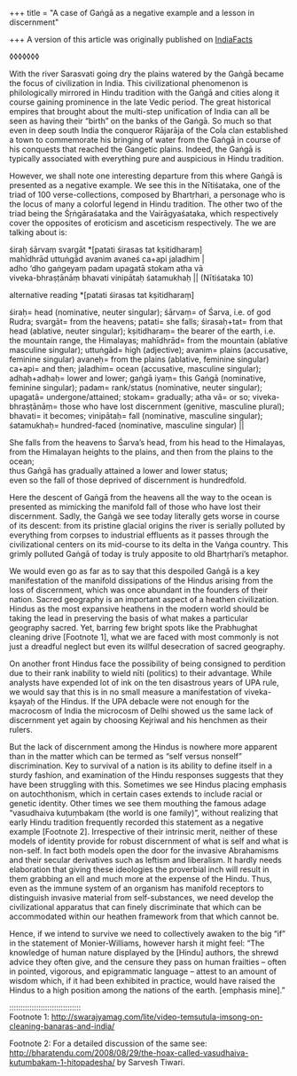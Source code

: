+++
title = "A case of Gaṅgā as a negative example and a lesson in discernment"

+++
A version of this article was originally published on
[IndiaFacts](http://indiafacts.co.in/despoiled-ga%E1%B9%85ga-as-a-metaphor-for-loss-of-hindu-discernment/)

◊◊◊◊◊◊◊

With the river Sarasvati going dry the plains watered by the Gaṅgā
became the focus of civilization in India. This civilizational
phenomenon is philologically mirrored in Hindu tradition with the Gaṅgā
and cities along it course gaining prominence in the late Vedic period.
The great historical empires that brought about the multi-step
unification of India can all be seen as having their “birth” on the
banks of the Gaṅgā. So much so that even in deep south India the
conqueror Rājarāja of the Coĺa clan established a town to commemorate
his bringing of water from the Gaṅgā in course of his conquests that
reached the Gangetic plains. Indeed, the Gaṅgā is typically associated
with everything pure and auspicious in Hindu tradition.

However, we shall note one interesting departure from this where Gaṅgā
is presented as a negative example. We see this in the Nītiśataka, one
of the triad of 100 verse-collections, composed by Bhartṛhari, a
personage who is the locus of many a colorful legend in Hindu tradition.
The other two of the triad being the Śṛṅgāraśataka and the
Vairāgyaśataka, which respectively cover the opposites of eroticism
and asceticism respectively. The we are talking about is:

śiraḥ śārvaṃ svargāt \*\[patati śirasas tat kṣitidharaṃ\]  
mahīdhrād uttuṅgād avanim avaneś ca+api jaladhim |  
adho ‘dho gaṅgeyaṃ padam upagatā stokam atha vā  
viveka-bhraṣṭānāṃ bhavati vinipātaḥ śatamukhaḥ || (Nītiśataka 10)

alternative reading \*\[patati śirasas tat kṣitidharaṃ\]

śiraḥ= head (nominative, neuter singular); śārvaṃ= of Śarva, i.e. of god
Rudra; svargāt= from the heavens; patati= she falls; śirasaḥ+tat= from
that head (ablative, neuter singular); kṣitidharaṃ= the bearer of the
earth, i.e. the mountain range, the Himalayas; mahīdhrād= from the
mountain (ablative masculine singular); uttuṅgād= high (adjective);
avanim= plains (accusative, feminine singular) avaneḥ= from the plains
(ablative, feminine singular) ca+api= and then; jaladhim= ocean
(accusative, masculine singular); adhaḥ+adhaḥ= lower and lower; gaṅgā
iyaṃ= this Gaṅgā (nominative, feminine singular); padam= rank/status
(nominative, neuter singular); upagatā= undergone/attained; stokam=
gradually; atha vā= or so; viveka-bhraṣṭānāṃ= those who have lost
discernment (genitive, masculine plural); bhavati= it becomes;
vinipātaḥ= fall (nominative, masculine singular); śatamukhaḥ=
hundred-faced (nominative, masculine singular) ||

She falls from the heavens to Śarva’s head, from his head to the
Himalayas,  
from the Himalayan heights to the plains, and then from the plains to
the ocean;  
thus Gaṅgā has gradually attained a lower and lower status;  
even so the fall of those deprived of discernment is hundredfold.

Here the descent of Gaṅgā from the heavens all the way to the ocean is
presented as mimicking the manifold fall of those who have lost their
discernment. Sadly, the Gaṅgā we see today literally gets worse in
course of its descent: from its pristine glacial origins the river is
serially polluted by everything from corpses to industrial effluents as
it passes through the civilizational centers on its mid-course to its
delta in the Vaṅga country. This grimly polluted Gaṅgā of today is truly
apposite to old Bhartṛhari’s metaphor.

We would even go as far as to say that this despoiled Gaṅgā is a key
manifestation of the manifold dissipations of the Hindus arising from
the loss of discernment, which was once abundant in the founders of
their nation. Sacred geography is an important aspect of a heathen
civilization. Hindus as the most expansive heathens in the modern world
should be taking the lead in preserving the basis of what makes a
particular geography sacred. Yet, barring few bright spots like the
Prabhughat cleaning drive \[Footnote 1\], what we are faced with most
commonly is not just a dreadful neglect but even its willful desecration
of sacred geography.

On another front Hindus face the possibility of being consigned to
perdition due to their rank inability to wield nīti (politics) to their
advantage. While analysts have expended lot of ink on the ten disastrous
years of UPA rule, we would say that this is in no small measure a
manifestation of viveka-kṣayaḥ of the Hindus. If the UPA debacle were
not enough for the macrocosm of India the microcosm of Delhi showed us
the same lack of discernment yet again by choosing Kejriwal and his
henchmen as their rulers.

But the lack of discernment among the Hindus is nowhere more apparent
than in the matter which can be termed as “self versus nonself”
discrimination. Key to survival of a nation is its ability to define
itself in a sturdy fashion, and examination of the Hindu responses
suggests that they have been struggling with this. Sometimes we see
Hindus placing emphasis on autochthonism, which in certain cases extends
to include racial or genetic identity. Other times we see them mouthing
the famous adage “vasudhaiva kuṭuṃbakam (the world is one family)”,
without realizing that early Hindu tradition frequently recorded this
statement as a negative example \[Footnote 2\]. Irrespective of their
intrinsic merit, neither of these models of identity provide for robust
discernment of what is self and what is non-self. In fact both models
open the door for the invasive Abrahamisms and their secular derivatives
such as leftism and liberalism. It hardly needs elaboration that giving
these ideologies the proverbial inch will result in them grabbing an ell
and much more at the expense of the Hindu. Thus, even as the immune
system of an organism has manifold receptors to distinguish invasive
material from self-substances, we need develop the civilizational
apparatus that can finely discriminate that which can be accommodated
within our heathen framework from that which cannot be.

Hence, if we intend to survive we need to collectively awaken to the big
“if” in the statement of Monier-Williams, however harsh it might feel:
“The knowledge of human nature displayed by the \[Hindu\] authors, the
shrewd advice they often give, and the censure they pass on human
frailties – often in pointed, vigorous, and epigrammatic language –
attest to an amount of wisdom which, if it had been exhibited in
practice, would have raised the Hindus to a high position among the
nations of the earth. \[emphasis mine\].”

::::::::::::::::::::::::::::::::  
Footnote 1:
<http://swarajyamag.com/lite/video-temsutula-imsong-on-cleaning-banaras-and-india/>

Footnote 2: For a detailed discussion of the same see:
<http://bharatendu.com/2008/08/29/the-hoax-called-vasudhaiva-kutumbakam-1-hitopadesha/>
by Sarvesh Tiwari.
